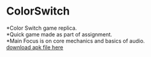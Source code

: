 # ColorSwitch
*Color Switch game replica.  
*Quick game made as part of assignment.  
*Main Focus is on core mechanics and basics of audio.  
[download apk file here](https://drive.google.com/file/d/1d3UGbIsSHTXjt42ZQccT2jDzNywa0JhR/view?usp=sharing)

